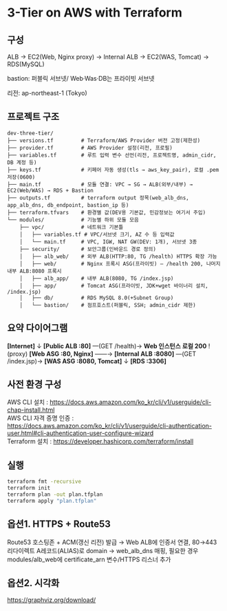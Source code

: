 # 3-Tier on AWS with Terraform

## 구성
ALB → EC2(Web, Nginx proxy) → Internal ALB → EC2(WAS, Tomcat) → RDS(MySQL) 

bastion: 퍼블릭 서브넷/  Web·Was·DB는 프라이빗 서브넷 

리전: ap-northeast-1 (Tokyo)


## 프로젝트 구조
```
dev-three-tier/
├── versions.tf         # Terraform/AWS Provider 버전 고정(제한성)
├── provider.tf         # AWS Provider 설정(리전, 프로필)
├── variables.tf        # 루트 입력 변수 선언(리전, 프로젝트명, admin_cidr, DB 계정 등)
├── keys.tf             # 키페어 자동 생성(tls → aws_key_pair), 로컬 .pem 저장(0600)
├── main.tf             # 모듈 연결: VPC → SG → ALB(외부/내부) → EC2(Web/WAS) → RDS + Bastion
├── outputs.tf          # terraform output 정목(web_alb_dns, app_alb_dns, db_endpoint, bastion_ip 등)
├── terraform.tfvars    # 환경별 값(DEV용 기본값, 민감정보는 여기서 주입)
└── modules/            # 기능별 하위 모듈 모음
    ├── vpc/            # 네트워크 기본틀
    │   ├── variables.tf # VPC/서브넷 크기, AZ 수 등 입력값
    │   └── main.tf     # VPC, IGW, NAT GW(DEV: 1개), 서브넷 3종
    ├── security/       # 보안그룹(인바운드 경로 정의)
    │   ├── alb_web/    # 외부 ALB(HTTP:80, TG /health) HTTPS 확장 가능
    │   ├── web/        # Nginx 프록시 ASG(프라이빗) — /health 200, 나머지 내부 ALB:8080 프록시
    │   ├── alb_app/    # 내부 ALB(8080, TG /index.jsp)
    │   ├── app/        # Tomcat ASG(프라이빗, JDK+wget 바이너리 설치, /index.jsp)
    │   ├── db/         # RDS MySQL 8.0(+Subnet Group)
    │   └── bastion/    # 점프호스트(퍼블릭, SSH; admin_cidr 제한)
```

## 요약 다이어그램
**[Internet]** ↓ **[Public ALB :80]** —(GET /health)→ **Web 인스턴스 로컬 200** ! (proxy) **[Web ASG :80, Nginx]** ——→ **[Internal ALB :8080]** —(GET /index.jsp)→ **[WAS ASG :8080, Tomcat]** ↓ **[RDS :3306]**

## 사전 환경 구성
AWS CLI 설치 : https://docs.aws.amazon.com/ko_kr/cli/v1/userguide/cli-chap-install.html  
AWS CLI 자격 증명 인증 : https://docs.aws.amazon.com/ko_kr/cli/v1/userguide/cli-authentication-user.html#cli-authentication-user-configure-wizard  
Terraform 설치 : https://developer.hashicorp.com/terraform/install

## 실행
```bash
terraform fmt -recursive
terraform init
terraform plan -out plan.tfplan
terraform apply "plan.tfplan"
```

## 옵션1. HTTPS + Route53
Route53 호스팅존 + ACM(갱신 리전) 발급 → Web ALB에 인증서 연결, 80→443 리다이렉트 A레코드(ALIAS)로 domain → web_alb_dns 매핑, 필요한 경우 modules/alb_web에 certificate_arn 변수/HTTPS 리스너 추가

## 옵션2. 시각화
https://graphviz.org/download/
